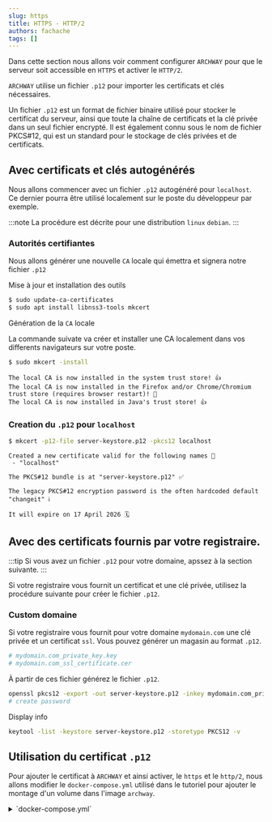 ```yaml
---
slug: https
title: HTTPS - HTTP/2
authors: fachache
tags: []
---
```


Dans cette section nous allons voir comment configurer `ARCHWAY` pour que le serveur soit accessible en `HTTPS` et activer le `HTTP/2`.

`ARCHWAY` utilise un fichier `.p12` pour importer les certificats et clés nécessaires.

Un fichier `.p12` est un format de fichier binaire utilisé pour stocker le certificat du serveur, ainsi que toute la chaîne de certificats et la clé privée dans un seul fichier encrypté. Il est également connu sous le nom de fichier PKCS#12, qui est un standard pour le stockage de clés privées et de certificats.


## Avec certificats et clés autogénérés

Nous allons commencer avec un fichier `.p12` autogénéré pour `localhost`.    
Ce dernier pourra être utilisé localement sur le poste du développeur par exemple.

:::note
La procédure est décrite pour une distribution `linux` `debian`.
:::

### Autorités certifiantes

Nous allons générer une nouvelle `CA` locale qui émettra et signera  notre fichier `.p12`

Mise à jour et installation des outils

```bash
$ sudo update-ca-certificates
$ sudo apt install libnss3-tools mkcert
```

Génération de la `CA` locale

La commande suivate va créer et installer une CA localement dans vos differents navigateurs sur votre poste.

```bash
$ sudo mkcert -install
```

```
The local CA is now installed in the system trust store! 👍
The local CA is now installed in the Firefox and/or Chrome/Chromium trust store (requires browser restart)! 🦊
The local CA is now installed in Java's trust store! 👍
```

### Creation du `.p12` pour `localhost`

```bash
$ mkcert -p12-file server-keystore.p12 -pkcs12 localhost
```

```
Created a new certificate valid for the following names 📜
 - "localhost"

The PKCS#12 bundle is at "server-keystore.p12" ✅

The legacy PKCS#12 encryption password is the often hardcoded default "changeit" ℹ️

It will expire on 17 April 2026 🗓
```

## Avec des certificats fournis par votre registraire.

:::tip
Si vous avez un fichier `.p12` pour votre domaine, apssez à la section suivante.
:::

Si votre registraire vous fournit un certificat et une clé privée, utilisez la procédure suivante pour créer le fichier `.p12`.


### Custom domaine

Si votre registraire vous fournit pour votre domaine `mydomain.com` une clé privée et un certificat `ssl`. Vous pouvez générer un magasin au format `.p12`.

```bash
# mydomain.com_private_key.key
# mydomain.com_ssl_certificate.cer
```

À partir de ces fichier générez le fichier `.p12`.

```bash
openssl pkcs12 -export -out server-keystore.p12 -inkey mydomain.com_private_key.key -in mydomain.com_ssl_certificate.cer
# create password
```

Display info

```bash
keytool -list -keystore server-keystore.p12 -storetype PKCS12 -v
```

## Utilisation du certificat `.p12`

Pour ajouter le certificat à `ARCHWAY` et ainsi activer, le `https` et le `http/2`, nous allons modifier le `docker-compose.yml` utilisé dans le tutoriel pour ajouter le montage d'un volume dans l'image `archway`.

<details>
  <summary>`docker-compose.yml`</summary>
```yml title="docker-compose.yml" showLineNumbers
version: '3.8'
services:
  archway:
    image: ghcr.io/hhdevelopment/archway:latest
    ports:
      # highlight-next-line
      - 443:8443 # HTTPS
    volumes:
      # highlight-next-line
      - ./config:/config:ro
    environment:
      # highlight-start
      SERVER_PORT: 8443
      SSL: "true"
      SSL_KEY_STORE_TYPE: PKCS12
      SSL_KEY_STORE: config/server-keystore.p12
      SSL_KEY_STORE_PASSWORD: changeit
      SSL_KEY_ALIAS: 1
      # highlight-end
      MONGODB_HOST: mongodb 
      MONGODB_DB_NAME: archway
      MONGODB_USER: admin
      MONGODB_PWD: changeit

  mongodb:
    image: mongo # official image  
    volumes:
      - mongodb_data:/data/db
    environment:
      MONGO_INITDB_DATABASE: archway
      MONGO_INITDB_ROOT_USERNAME: admin
      MONGO_INITDB_ROOT_PASSWORD: changeit
volumes:
  mongodb_data:

```
</details>

### Explications

```yml
./config:/config:ro
```

La ligne `./config:/config:ro` définit que l'on va monter le répertoire local `config` dans le conteneur et ce dans le répertoire `config`.

Dans notre cas, le répertoire `config` et le fichier `docker-compose.yml` doivent être au même niveau.

Dans le repertoire local `config`, copiez le fichier `server-keystore.p12`.

Adaptez au besoin le mot de passe bien sûr.

```yml
- 443:8443 # HTTPS
```

Ceci expose le port `8443` du conteneur sur le port local `443`.

```yml
SERVER_PORT: 8443
SSL: "true"
SSL_KEY_STORE_TYPE: PKCS12
SSL_KEY_STORE: config/server-keystore.p12
SSL_KEY_STORE_PASSWORD: changeit
SSL_KEY_ALIAS: 1
```

- `SERVER_PORT` définit le port d'écoute du serveur.
- `SSL` active ou pas le `SSL`, le `HTTPS`.
- `SSL_KEY_STORE_TYPE` Type du magasin, normalement `PKCS12`.
- `SSL_KEY_STORE` Le magasin au format `.p12` que l'on a monté.
- `SSL_KEY_STORE_PASSWORD` Le mot de passe de la clé privée.
- `SSL_KEY_ALIAS` L'alias du certificat dans le magasin.

:::tip
Pour connaitre la liste des alias dans le magasin utiliser la commande:
```bash
keytool -list -keystore server-keystore.p12 -storetype PKCS12 -v
```
:::

### Démarrage du projet

```bash
docker compose -f docker-compose.yml pull
docker compose -f docker-compose.yml up -d
```

Connexion: [https://localhost:8443/login](https://localhost:8443/login)

:::note
le lien précédent utilise `localhost`, il faut bien sur adater cela avec le `DNS` lié au certificat utilisé.
:::
